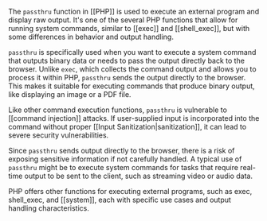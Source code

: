 The `passthru` function in [[PHP]] is used to execute an external program and display raw output. It's one of the several PHP functions that allow for running system commands, similar to [[exec]] and [[shell_exec]], but with some differences in behavior and output handling.

`passthru` is specifically used when you want to execute a system command that outputs binary data or needs to pass the output directly back to the browser. Unlike `exec`, which collects the command output and allows you to process it within PHP, `passthru` sends the output directly to the browser. This makes it suitable for executing commands that produce binary output, like displaying an image or a PDF file.

Like other command execution functions, `passthru` is vulnerable to [[command injection]] attacks. If user-supplied input is incorporated into the command without proper [[Input Sanitization|sanitization]], it can lead to severe security vulnerabilities.

Since `passthru` sends output directly to the browser, there is a risk of exposing sensitive information if not carefully handled. A typical use of `passthru` might be to execute system commands for tasks that require real-time output to be sent to the client, such as streaming video or audio data.

PHP offers other functions for executing external programs, such as exec, shell_exec, and [[system]], each with specific use cases and output handling characteristics.